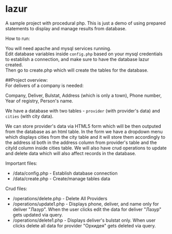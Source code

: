 # lazur
A sample project with procedural php. This is just a demo of using prepared statements to display and manage results from database.


How to run:

You will need apache and mysql services running.  
Edit database variables inside `config.php` based on your mysql credentials to establish a connection, and make sure to have the database lazur created.  
Then go to create.php which will create the tables for the database.

##Project overview:  
For delivers of a company is needed: 

Company, Deliver, Bulstat, Address (which is only a town), Phone number, Year of registry, Person's name.

We have a database with two tables - `provider` (with provider's data) and `cities` (with city data).

We can store provider's data via HTML5 form  which will be then outputed from the database as an html table. 
In the form we have a dropdown menu which displays cities from the city table and it will store them accordingly to the address id 
both in the address column from provider's table and the cityId column inside cities table.
We will also have crud operations to update and delete data which will also affect records in the database.

Important files:
* /data/config.php - Establish database connection
* /data/create.php - Create/manage tables data

Crud files:
* /operations/delete.php - Delete All Providers
* /operations/update1.php - Displays phone, deliver, and name only for deliver "Лазур". When the user clicks edit the data for deliver "Лазур" gets updated via query.
* /operations/delete1.php - Displays deliver's bulstat only. When user clicks delete all data for provider "Орхидея" gets deleted via query. 
